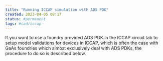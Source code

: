 ```yaml
---
title: "Running ICCAP simulation with ADS PDK"
created: 2023-04-05 08:17
status: #permanent
tags: #cad/iccap
---
```


If you want to use a foundry provided ADS PDK in the ICCAP circuit tab to setup model validations for devices in ICCAP, which is often the case with GaAs foundries which almost exclusively deal with ADS PDKs, the procedure to do so is described below.

